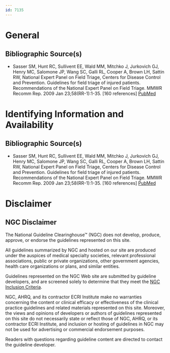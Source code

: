 ```yaml
---
id: 7135
---
```


# General

## Bibliographic Source(s)

- Sasser SM, Hunt RC, Sullivent EE, Wald MM, Mitchko J, Jurkovich GJ, Henry MC, Salomone JP, Wang SC, Galli RL, Cooper A, Brown LH, Sattin RW, National Expert Panel on Field Triage, Centers for Disease Control and Prevention. Guidelines for field triage of injured patients. Recommendations of the National Expert Panel on Field Triage. MMWR Recomm Rep. 2009 Jan 23;58(RR-1):1-35. [160 references] [ PubMed ](http://www.ncbi.nlm.nih.gov/entrez/query.fcgi?cmd=Retrieve&db=pubmed&dopt=Abstract&list_uids=19165138)

# Identifying Information and Availability

## Bibliographic Source(s)

- Sasser SM, Hunt RC, Sullivent EE, Wald MM, Mitchko J, Jurkovich GJ, Henry MC, Salomone JP, Wang SC, Galli RL, Cooper A, Brown LH, Sattin RW, National Expert Panel on Field Triage, Centers for Disease Control and Prevention. Guidelines for field triage of injured patients. Recommendations of the National Expert Panel on Field Triage. MMWR Recomm Rep. 2009 Jan 23;58(RR-1):1-35. [160 references] [ PubMed ](http://www.ncbi.nlm.nih.gov/entrez/query.fcgi?cmd=Retrieve&db=pubmed&dopt=Abstract&list_uids=19165138)

# Disclaimer

## NGC Disclaimer

The National Guideline Clearinghouse™ (NGC) does not develop, produce, approve, or endorse the guidelines represented on this site.

All guidelines summarized by NGC and hosted on our site are produced under the auspices of medical specialty societies, relevant professional associations, public or private organizations, other government agencies, health care organizations or plans, and similar entities.

Guidelines represented on the NGC Web site are submitted by guideline developers, and are screened solely to determine that they meet the [NGC Inclusion Criteria](/help-and-about/summaries/inclusion-criteria).

NGC, AHRQ, and its contractor ECRI Institute make no warranties concerning the content or clinical efficacy or effectiveness of the clinical practice guidelines and related materials represented on this site. Moreover, the views and opinions of developers or authors of guidelines represented on this site do not necessarily state or reflect those of NGC, AHRQ, or its contractor ECRI Institute, and inclusion or hosting of guidelines in NGC may not be used for advertising or commercial endorsement purposes.

Readers with questions regarding guideline content are directed to contact the guideline developer.

